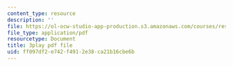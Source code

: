 ```yaml
---
content_type: resource
description: ''
file: https://ol-ocw-studio-app-production.s3.amazonaws.com/courses/res-10-s95-physics-of-covid-19-transmission-fall-2020/ff097df2e742f4912e38ca21b16cbe6b_i_F7ndSmVGE.pdf
file_type: application/pdf
resourcetype: Document
title: 3play pdf file
uid: ff097df2-e742-f491-2e38-ca21b16cbe6b
---
```

